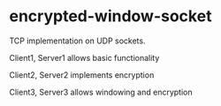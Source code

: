 # encrypted-window-socket

TCP implementation on UDP sockets. 

Client1, Server1 allows basic functionality

Client2, Server2 implements encryption

Client3, Server3 allows windowing and encryption
